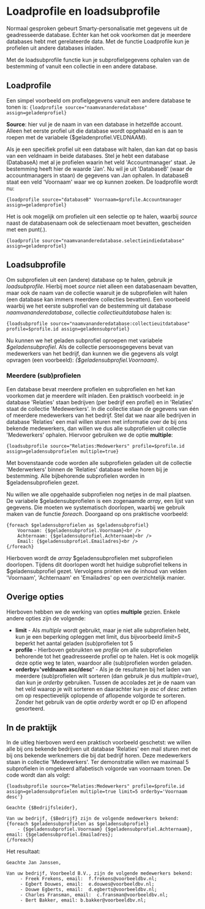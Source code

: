 # Loadprofile en loadsubprofile

Normaal gesproken gebeurt Smarty-personalisatie met gegevens uit de geadresseerde database. Echter kan het ook voorkomen dat je meerdere databases hebt met gerelateerde data. Met de functie Loadprofile kun je profielen uit andere databases inladen. 

Met de loadsubprofile functie kun je subprofielgegevens ophalen van de bestemming of vanuit een collectie in een andere database.

## Loadprofile
Een simpel voorbeeld om profielgegevens vanuit een andere database te tonen is:
`{loadprofile source="naamvananderedatabase" assign=geladenprofiel}`

**Source**: hier vul je de naam in van een database in hetzelfde account. Alleen het eerste profiel uit die database wordt opgehaald en is aan te roepen met de variabele {$geladenprofiel.VELDNAAM}. 

Als je een specifiek profiel uit een database wilt halen, dan kan dat op basis van een veldnaam in beide databases. 
Stel je hebt een database (DatabaseA) met al je profielen waarin het veld 'Accountmanager' staat. Je bestemming heeft hier de waarde 'Jan'. Nu wil je uit 'DatabaseB' (waar de accountmanagers in staan) de gegevens van Jan ophalen. In databaseB staat een veld 'Voornaam' waar we op kunnen zoeken. De loadprofile wordt nu:

`{loadprofile source="databaseB" Voornaam=$profile.Accountmanager assign=geladenprofiel}`

Het is ook mogelijk om profielen uit een selectie op te halen, waarbij *source* naast de databasenaam ook de selectienaam moet bevatten,
gescheiden met een punt(.).

`{loadprofile source="naamvananderedatabase.selectieindiedatabase" assign=geladenprofiel}`

## Loadsubprofile
Om subprofielen uit een (andere) database op te halen, gebruik je *loadsubprofile*. Hierbij moet *source* niet alleen een databasenaam bevatten, maar ook de naam van de collectie waaruit je de subprofielen wilt halen (een database kan immers meerdere collecties bevatten). Een voorbeeld waarbij we het eerste subprofiel van de bestemming uit database *naamvananderedatabase*, collectie *collectieuitdatabase* halen is:

`{loadsubprofile source="naamvananderedatabase:collectieuitdatabase" profile=$profile.id assign=geladensubprofiel}`

Nu kunnen we het geladen subprofiel oproepen met variabele *$geladensubprofiel*. Als de collectie persoonsgegevens bevat van medewerkers van het bedrijf, dan kunnen we die gegevens als volgt opvragen (een voorbeeld): *{$geladensubprofiel.Voornaam}*.

### Meerdere (sub)profielen

Een database bevat meerdere profielen en subprofielen en het kan voorkomen dat je meerdere wilt inladen. Een praktisch voorbeeld: in je database 'Relaties' staan bedrijven (per bedrijf een profiel) en in 'Relaties' staat de collectie 'Medewerkers'. In die collectie staan de gegevens van één of meerdere medewerkers van het bedrijf. Stel dat we naar alle bedrijven in database 'Relaties' een mail willen sturen met informatie over de bij ons bekende medewerkers, dan willen we dus alle subprofielen uit collectie 'Medewerkers' ophalen. Hiervoor gebruiken we de optie **multiple**:

`{loadsubprofile source="Relaties:Medewerkers" profile=$profile.id assign=geladensubprofielen multiple=true}`

Met bovenstaande code worden alle subprofielen geladen uit de collectie 'Mederwerkers' binnen de 'Relaties' database welke horen bij je bestemming. Alle bijbehorende subprofielen worden in $geladensubprofielen gezet.

Nu willen we alle opgehaalde subprofielen nog netjes in de mail plaatsen. De variabele $geladensubprofielen is een zogenaamde *array*, een lijst van
gegevens. Die moeten we systematisch doorlopen, waarbij we gebruik maken van de functie *foreach*. Doorgaand op ons praktische voorbeeld:

```
{foreach $geladensubprofielen as $geladensubprofiel} 
    Voornaam: {$geladensubprofiel.Voornaam}<br />
    Achternaam: {$geladensubprofiel.Achternaam}<br /> 
    Email: {$geladensubprofiel.Emailadres}<br />
{/foreach}
```

Hierboven wordt de *array* $geladensubprofielen met subprofielen doorlopen. Tijdens dit doorlopen wordt het huidige subprofiel telkens in $geladensubprofiel gezet. Vervolgens printen we de inhoud van velden 'Voornaam', 'Achternaam' en 'Emailadres' op een overzichtelijk manier.

## Overige opties

Hierboven hebben we de werking van opties **multiple** gezien. Enkele andere opties zijn de volgende:

-   **limit** - Als *multiple* wordt gebruikt, maar je niet alle subprofielen hebt, kun je een beperking opleggen met limit, dus bijvoorbeeld *limit=5* beperkt het aantal geladen (sub)profielen tot 5
-   **profile** - Hierboven gebruikten we *profile* om alle subprofielen behorende tot het geadresseerde profiel op te halen. Het is ook mogelijk deze optie weg te laten, waardoor alle (sub)profielen worden geladen.
-   **orderby='veldnaam asc/desc'** - Als je de resultaten bij het laden van meerdere (sub)profielen wilt sorteren (dan gebruik je dus *multiple=true*), dan kun je *orderby* gebruiken. Tussen de accolades zet je de naam van het veld waarop je wilt sorteren en daarachter kun je *asc* of *desc* zetten om op respectievelijk oplopende of aflopende volgorde te sorteren. Zonder het gebruik van de optie *orderby* wordt er op ID en aflopend gesorteerd.

## In de praktijk

In de uitleg hierboven werd een praktisch voorbeeld geschetst: we willen alle bij ons bekende bedrijven uit database 'Relaties' een mail sturen met de bij ons bekende werknemers die bij dat bedrijf horen. Deze medewerkers staan in collectie 'Medewerkers'. Ter demonstratie willen we maximaal 5 subprofielen in omgekeerd alfabetisch volgorde van voornaam tonen. De code wordt dan als volgt:

```
{loadsubprofile source="Relaties:Medewerkers" profile=$profile.id assign=geladensubprofielen multiple=true limit=5 orderby='Voornaam desc'}

Geachte {$Bedrijfsleider},

Van uw bedrijf, {$Bedrijf} zijn de volgende medewerkers bekend:
{foreach $geladensubprofielen as $geladensubprofiel}
    - {$geladensubprofiel.Voornaam} {$geladensubprofiel.Achternaam}, email: {$geladensubprofiel.Emailadres};
{/foreach}
```

Het resultaat:

```
Geachte Jan Janssen,

Van uw bedrijf, Voorbeeld B.V., zijn de volgende medewerkers bekend:
     - Freek Frekens, email:  f.frekens@voorbeeldbv.nl;
     - Egbert Douwes, email:  e.douwes@voorbeeldbv.nl;
     - Douwe Egberts, email:  d.egberts@voorbeeldbv.nl;
     - Charles Fransman, email:  c.fransman@voorbeeldbv.nl;
     - Bert Bakker, email: b.bakker@voorbeeldbv.nl;
```
